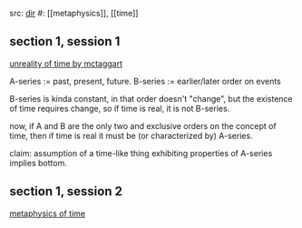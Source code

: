 src: [dir](file:///media/xinyaanzyoy/xyz/XinYaanZyoy/port_1969/lib/humanities/phil/time-reading-group/) 
#: [[metaphysics]], [[time]]

## section 1, session 1
[unreality of time by mctaggart](file:///media/xinyaanzyoy/xyz/XinYaanZyoy/port_1969/lib/humanities/phil/time-reading-group/THE_UNREALITY_OF_TIME.pdf)

A-series := past, present, future.
B-series := earlier/later order on events

B-series is kinda constant, in that order doesn't "change", but the existence of time requires change, so if time is real, it is not B-series.

now, if A and B are the only two and exclusive orders on the concept of time, then if time is real it must be (or characterized by) A-series.

claim: assumption of a time-like thing exhibiting properties of A-series implies bottom.

## section 1, session 2
[metaphysics of time](file:///media/xinyaanzyoy/xyz/XinYaanZyoy/port_1969/lib/humanities/phil/time-reading-group/Chapter_2_Metaphysics_of_Time_I_4.pdf)

